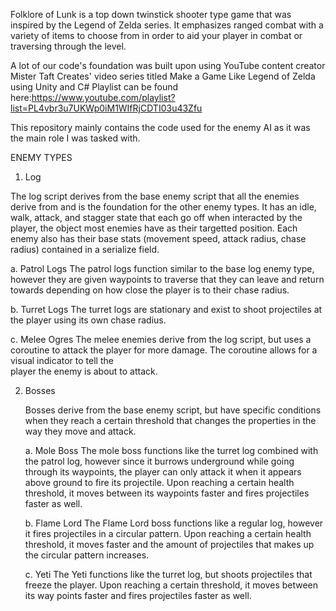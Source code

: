 Folklore of Lunk is a top down twinstick shooter type game that was inspired by the Legend of Zelda series. It emphasizes ranged combat with a variety of items to choose from in order to aid your player in combat or traversing through the level.

A lot of our code's foundation was built upon using YouTube content creator Mister Taft Creates' video series titled Make a Game Like Legend of Zelda using Unity and C#
Playlist can be found here:https://www.youtube.com/playlist?list=PL4vbr3u7UKWp0iM1WIfRjCDTI03u43Zfu

This repository mainly contains the code used for the enemy AI as it was the main role I was tasked with.


ENEMY TYPES

1. Log

The log script derives from the base enemy script that all the enemies derive from and is the foundation for the other enemy types. It has an idle, walk, attack, and stagger state that each go off when interacted by the player, the object most enemies have as their targetted position. Each enemy also has their base stats (movement speed, attack radius, chase radius) contained in a serialize field.

  a. Patrol Logs
     The patrol logs function similar to the base log enemy type, however they are given waypoints to traverse that they can leave and return towards depending on how 
     close the player is to their chase radius. 
     
  b. Turret Logs
     The turret logs are stationary and exist to shoot projectiles at the player using its own chase radius. 
     
  c. Melee Ogres
     The melee enemies derive from the log script, but uses a coroutine to attack the player for more damage. The coroutine allows for a visual indicator to tell the      
     player the enemy is about to attack.
     
2. Bosses

   Bosses derive from the base enemy script, but have specific conditions when they reach a certain threshold that changes the properties in the way they move 
   and attack.
   
   a. Mole Boss
      The mole boss functions like the turret log combined with the patrol log, however since it burrows underground while going through its waypoints, the player can 
      only attack it when it appears above ground to fire its projectile. Upon reaching a certain health threshold, it moves between its waypoints faster and fires 
      projectiles faster as well.
      
   b. Flame Lord
      The Flame Lord boss functions like a regular log, however it fires projectiles in a circular pattern. Upon reaching a certain health threshold,
      it moves faster and the amount of projectiles that makes up the circular pattern increases.
      
   c. Yeti
      The Yeti functions like the turret log, but shoots projectiles that freeze the player. Upon reaching a certain threshold, it moves between its way points faster
      and fires projectiles faster as well.
